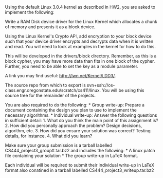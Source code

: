Using the default Linux 3.0.4 kernel as described in HW2, you are asked to implement the following:

Write a RAM Disk device driver for the Linux Kernel which allocates a chunk of memory and presents it as a block device.

Using the Linux Kernel's Crypto API, add encryption to your block device such that your device driver encrypts and decrypts data when it is written and read. You will need to look at examples in the kernel for how to do this.

This will be developed in the drivers/block directory. Remember, as this is a block cypher, you may have more data than fits in one block of the cypher. Further, you need to be able to set the key as a module parameter.

A link you may find useful: http://lwn.net/Kernel/LDD3/.

The source repo from which to export is svn+ssh://os-class.engr.oregonstate.edu/scratch/cs411/linux. You will be using this source tree for the remainder of the projects.

You are also required to do the following:
    * Group write-up: Prepare a document containing the design you plan to use to implement the necessary algorithms.
    * Individual write-up: Answer the following questions in sufficient detail:
        1. What do you think the main point of this assignment is?
        2. How did you personally approach the problem? Design decisions, algorithm, etc.
        3. How did you ensure your solution was correct? Testing details, for instance.
        4. What did you learn?

Make sure your group submission is a tarball labelled CS444_project3_group#.tar.bz2 and includes the following:
    * A linux patch file containing your solution
    * The group write-up in LaTeX format.

Each individual will be required to submit their individual write-up in LaTeX format also conatined in a tarball labelled CS444_project3_writeup.tar.bz2
